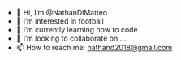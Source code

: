 - 👋 Hi, I’m @NathanDiMatteo
- 👀 I’m interested in football
- 🌱 I’m currently learning how to code
- 💞️ I’m looking to collaborate on ...
- 📫 How to reach me: nathand2018@gmail.com

<!---
NathanDiMatteo/NathanDiMatteo is a ✨ special ✨ repository because its `README.md` (this file) appears on your GitHub profile.
You can click the Preview link to take a look at your changes.
--->
